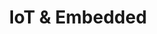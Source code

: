 ---
id: 3
title: IoT & Embedded
sub_theme: false
permalink: /iot-and-embedded/
image: /assets/images/content/IoT_Embedded.png
icon: /assets/images/content/Icon_IoT_Embedded.svg
icon_dark: /assets/images/content/Black_IoT.svg
description: >
    IoT is an enabling infrastructure that companies, cities and individuals need in place to act on the data and insights from connected devices. As the 5th wave of computing (AI, IoT and 5G) quickly approaches, fragmentation in the Arm ecosystem is hindering the deployment of increasingly sophisticated devices. Linaro and its Members are collaborating to build best in class common tools, libraries and interfaces while supporting common standards that will enable rapid deployment of secure solutions at lower cost points, more efficient deployments and easier maintenance.
jumbotron:
    class: theme_banner 
    title: Internet of Things
    description: >
        Lorem ipsum dolor sit amet, consectetur adipiscing elit, sed do eiusmod
        tempor incididunt ut labore et dolore magna aliqua. Ut enim ad minim
        veniam, quis nostrud exercitation ullamco laboris nisi ut aliquip ex ea
        commodo consequat. Duis aute irure dolor in reprehenderit in voluptate
        velit esse cillum dolore eu fugiat nulla pariatur.
    image: /assets/images/content/IoT_Embedded.png
    buttons:
      - title: How can we help?
        url: "#contact_form"
        style: btn btn-primary btn-lg my-md-3 d-none d-md-inline-block text-uppercase theme_contact_btn
      - title: How can we help?
        url: "#contact_form"
        style: btn btn-primary btn-sm my-2 d-inline-block d-md-none text-uppercase theme_contact_btn
presentation_link: /about/
video_link: /about/
blogs_link: /blog/tags/?tag=AI
flow:
    - row: container_row
      style: bg-green
      sections:
       - format: custom_include
         source: themes/quick_link_blocks.html
    - row: container_row
      style: related_projects bg-secondary text-white
      sections:
        - format: title
          title_content:
            size: h2
            text: >
                Related Projects
        - format: custom_include
          source: themes/related_projects.html
    - row: container_row
      style: associated_members
      sections:
        - format: title
          title_content:
            size: h2
            text: >
                Associated Members
    - row: custom_include_row
      source: themes/associated_members.html
    - row: custom_include_row
      source: themes/theme_contact_form.html
---